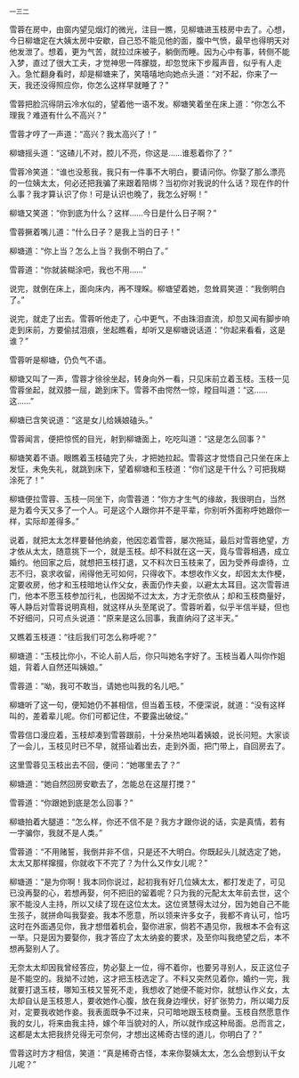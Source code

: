     一三二 

   雪蓉在房中，由窗内望见烟灯的微光，注目一瞧，见柳塘进玉枝房中去了。心想，今日柳塘定在大姨太房中安歇，自己恐不能见他的面，腹中气愤，最早也得明天对他发泄了。想着，更为气苦，就拉过床被子，躺倒而睡。因为心中有事，转侧不能入梦，直过了很大工夫，才觉神思一阵朦胧，却忽觉床下步履声音，似乎有人走入。急忙翻身看时，却是柳塘来了，笑嘻嘻地向她点头道：“对不起，你来了一天，我还没得照应你，你怎么这样早就睡了？”

   雪蓉把脸沉得阴云冷水似的，望着他一语不发。柳塘笑着坐在床上道：“你怎么不理我？难道有什么不高兴？”

   雪蓉才哼了一声道：“高兴？我太高兴了！”

   柳塘摇头道：“这碴儿不对，腔儿不亮，你这是……谁惹着你了？”

   雪蓉冷笑道：“谁也没惹我，我只有一件事不大明白，要请问你。你娶了那么漂亮的一位姨太太，何必还把我骗了来跟着陪绑？当初你对我说的什么话？现在作的什么事？我才算认识了你！可是认识也晚了，我怎么好啊！”

   柳塘又笑道：“你到底为什么？这样……今日是什么日子啊？”

   雪蓉撅着嘴儿道：“什么日子？是我上当的日子！”

   柳塘道：“你上当？怎么上当？我倒不明白了。”

   雪蓉道：“你就装糊涂吧，我也不用……”

   说完，就倒在床上，面向床内，再不理睬。柳塘望着她，忽耸肩笑道：“我倒明白了。”

   说完，就走了出去。雪蓉听他走了，心中更气，不由珠泪直流，却忽又闻有脚步响走到床前，方要偷拭泪痕，坐起瞧看，却听又是柳塘说话道：“你起来看看，这是谁？”

   雪蓉听是柳塘，仍负气不语。

   柳塘又叫了一声，雪蓉才徐徐坐起，转身向外一看，只见床前立着玉枝。玉枝一见雪蓉坐起，就双膝一屈，跪到床下。雪蓉不由愕然一惊，瞠目叫道：“这……这……”

   柳塘已含笑说道：“这是女儿给姨娘磕头。”

   雪蓉闻言，便把惊慌的目光，射到柳塘面上，吃吃叫道：“这是怎么回事？”

   柳塘笑着不语。眼瞧着玉枝磕完了头，才把她拉起。雪蓉这才觉悟自己只坐在床上发怔，未免失礼，就跳到床下，望着柳塘和玉枝道：“你们这是干什么？可把我糊涂死了！”

   柳塘便拉雪蓉、玉枝一同坐下，向雪蓉道：“你方才生气的缘故，我很明白，当然是为着今天又多了一个人。可是这个人跟你并不是平辈，你别听外面称呼她跟你一样，实际却差得多。”

   说着，就把太太怎样要替他纳妾，他因恋着雪蓉，屡次拖延，最后对雪蓉绝望，方才依从太太，随意挑下一个，就是玉枝。却不料就在这一天，竟与雪蓉相遇，成立婚约。他回家之后，就想把玉枝打退，又不料次日玉枝来了，因为受养母虐待，立志不归，哀求收留，闹得他无可如何，只得收下。本想收作义女，却因太太作梗，定要收房，他才和玉枝暗地认作父女，表面仍作夫妾，以避太太耳目。这次雪蓉进门，他本不愿玉枝参加行礼，也因拗不过太太，方才无奈依从；却和玉枝商量好，等人静后对雪蓉说明真相，就这样从头至尾说了。雪蓉听着，似乎半信半疑，但也不好细问，只可点头说道：“原来是这么回事，我直纳闷了这半天。”

   又瞧着玉枝道：“往后我们可怎么称呼呢？”

   柳塘道：“玉枝比你小，不论人前人后，你只叫她名字好了。玉枝当着人叫你作姐姐，背着人自然还叫姨娘。”

   雪蓉道：“呦，我可不敢当，请她也叫我的名儿吧。”

   柳塘听了这一句，便知她仍不甚相信，但当着玉枝，不便深说，就道：“没有这样叫的，差着辈儿呢。你们可都记住，不要露出破绽。”

   雪蓉信口漫应着，玉枝却凑到雪蓉跟前，十分亲热地叫着姨娘，说长问短。大家谈了一会儿，玉枝见时已不早，就搭讪着出去，走到外面，把门带上，自回房去了。

   这里雪蓉见玉枝出去不回，便问：“她哪里去了？”

   柳塘道：“她自然回房安歇去了，怎能总在这屋打搅？”

   雪蓉道：“你跟她到底是怎么回事？”

   柳塘拍着大腿道：“怎么样，你还不信不是？我方才跟你说的话，实是真情，若有一字骗你，我就不是人类。”

   雪蓉道：“不用赌誓，我倒并非不信，只是还不大明白。你既起头儿就选定了她，太太又那样撺掇，你就收下不完了？为什么又作女儿呢？”

   柳塘道：“是为你啊！我本同你说过，起初我有好几位姨太太，都打发走了，可见已没再娶的心，若想再娶，何不把旧的留着呢？只为我的元配太太年前去世，这个家不能没人主持，所以又续了现在这位太太。这位贤慧得太过分，因为她自己不能生孩子，就拼命叫我娶妾。我本不愿意，所以领来许多女子，我都不肯认可，恰巧这时在外面遇见你，我才想借着机会，娶你进家，倘若不遇见你，我根本不会有这一举。只是因为要娶你，我才答应了太太纳妾的要求，及至你叫我绝望之后，本不想再娶别人了。

   无奈太太却因我曾经答应，势必娶上一位，得不着你，也要另寻别人，反正这位子是不能空的。我拗不过她，这才把玉枝选定了。不料又突然见着你，婚约一完，我就要打退玉枝，哪知玉枝又誓死不走，我想收了她便不能对你，就想认作义女，太太却自认是玉枝恩人，要收她作心腹，放在我身边埋伏，好扩张势力，所以竭力反对，定要我收她作妾。我表面既争不过来，只可暗地跟玉枝商量。玉枝自然愿意作我的女儿，将来由我主持，嫁个年当貌对的人，所以就作成这种局面。总而言之，这都是太太把我挤兑得无可奈何，才想出这稀奇古怪的道儿，你明白了？”

   雪蓉这时方才相信，笑道：“真是稀奇古怪，本来你娶姨太太，怎么会想到认干女儿呢？”

